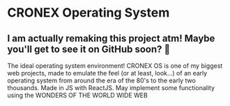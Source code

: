 # CRONEX Operating System 
## I am actually remaking this project atm! Maybe you'll get to see it on GitHub soon? 👀

The ideal operating system environment! CRONEX OS is one of my biggest web projects, made to emulate the feel (or at least, look...) of an early operating system from around the era of
the 80's to the early two thousands. Made in JS with ReactJS. May implement some functionality using the WONDERS OF THE WORLD WIDE WEB
